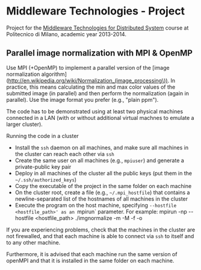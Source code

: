 Middleware Technologies - Project
=================================

Project for the [Middleware Technologies for Distributed
System](http://corsi.dei.polimi.it/distsys) course at Politecnico di Milano,
academic year 2013-2014.

Parallel image normalization with MPI & OpenMP
----------------------------------------------

Use MPI (+OpenMP) to implement a parallel version of the [image normalization
algorithm](http://en.wikipedia.org/wiki/Normalization_(image_processing\)). In
practice, this means calculating the min and max color values of the submitted
image (in parallel) and then perform the normalization (again in parallel). Use
the image format you prefer (e.g., "plain ppm").

The code has to be demonstrated using at least two physical machines connected
in a LAN (with or without additional virtual machnes to emulate a larger
cluster).

Running the code in a cluster

* Install the `ssh` daemon on all machines, and make sure all machines in the
  cluster can reach each other via `ssh`
* Create the same user on all machines (e.g., `mpiuser`) and generate a
  private-public key pair
* Deploy in all machines of the cluster all the public keys (put them in the
  `~/.ssh/authorized_keys`)
* Copy the executable of the project in the same folder on each machine
* On the cluster root, create a file (e.g., `~/.mpi_hostfile`) that contains a
  newline-separated list of the hostnames of all machines in the cluster
* Execute the program on the host machine, specifying `--hostfile
  <hostfile_path>' as an `mpirun` parameter. For example:
    mpirun -np <n> --hostfile <hostfile_path> ./imgnormalize -m <min> -M <max> -f <filename> -o <outputfilename>

If you are experiencing problems, check that the machines in the cluster are
not firewalled, and that each machine is able to connect via `ssh` to itself
and to any other machine.

Furthermore, it is advised that each machine run the same version of openMPI
and that it is installed in the same folder on each machine.
